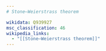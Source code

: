```yaml
---
# Stone–Weierstrass theorem

wikidata: Q939927
msc_classification: 46
wikipedia_links:
  - "[[Stone–Weierstrass theorem]]"
---
```

